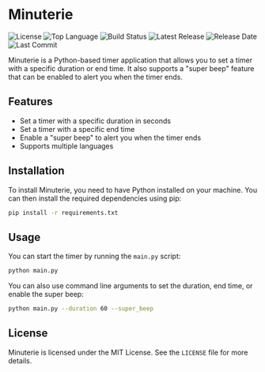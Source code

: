 # Minuterie

![License](https://img.shields.io/github/license/Redstoneur/Minuterie)
![Top Language](https://img.shields.io/github/languages/top/Redstoneur/Minuterie)
![Build Status](https://img.shields.io/github/actions/workflow/status/Redstoneur/Minuterie/build-and-publish.yml)
![Latest Release](https://img.shields.io/github/v/release/Redstoneur/Minuterie)
![Release Date](https://img.shields.io/github/release-date/Redstoneur/Minuterie)
![Last Commit](https://img.shields.io/github/last-commit/Redstoneur/Minuterie)

Minuterie is a Python-based timer application that allows you to set a timer with a specific duration or end time. It
also supports a "super beep" feature that can be enabled to alert you when the timer ends.

## Features

- Set a timer with a specific duration in seconds
- Set a timer with a specific end time
- Enable a "super beep" to alert you when the timer ends
- Supports multiple languages

## Installation

To install Minuterie, you need to have Python installed on your machine. You can then install the required dependencies
using pip:

```bash
pip install -r requirements.txt
```

## Usage

You can start the timer by running the `main.py` script:

```bash
python main.py
```

You can also use command line arguments to set the duration, end time, or enable the super beep:

```bash
python main.py --duration 60 --super_beep
```

## License

Minuterie is licensed under the MIT License. See the `LICENSE` file for more details.

